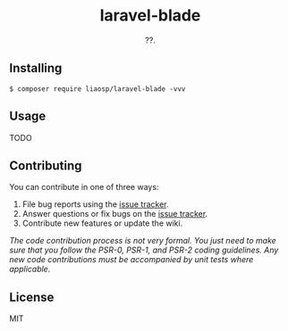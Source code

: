 <h1 align="center"> laravel-blade </h1>

<p align="center"> ??.</p>


## Installing

```shell
$ composer require liaosp/laravel-blade -vvv
```

## Usage

TODO

## Contributing

You can contribute in one of three ways:

1. File bug reports using the [issue tracker](https://github.com/liaosp/laravel-blade/issues).
2. Answer questions or fix bugs on the [issue tracker](https://github.com/liaosp/laravel-blade/issues).
3. Contribute new features or update the wiki.

_The code contribution process is not very formal. You just need to make sure that you follow the PSR-0, PSR-1, and PSR-2 coding guidelines. Any new code contributions must be accompanied by unit tests where applicable._

## License

MIT